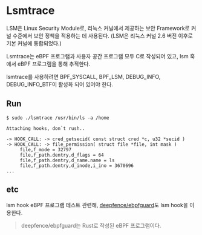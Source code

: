# Lsmtrace

LSM은 Linux Security Module로, 리눅스 커널에서 제공하는 보안 Framework로 커널 수준에서 보안 정책을 적용하는 데 사용된다. (LSM은 리눅스 커널 2.6 버전 이후로 기본 커널에 통합되었다.)

Lsmtrace는 eBPF 프로그램과 사용자 공간 프로그램 모두 C로 작성되어 있고, lsm 훅에서 eBPF 프로그램을 통해 추적한다.

lsmtrace를 사용하려면 BPF_SYSCALL, BPF_LSM, DEBUG_INFO, DEBUG_INFO_BTF이 활성화 되어 있어야 한다.

## Run

```
$ sudo ./lsmtrace /usr/bin/ls -a /home  

Attaching hooks, don`t rush..

-> HOOK_CALL: -> cred_getsecid( const struct cred *c, u32 *secid )
-> HOOK_CALL: -> file_permission( struct file *file, int mask )
     file,f_mode = 32797
     file,f_path.dentry,d_flags = 64
     file,f_path.dentry,d_name.name = ls
     file,f_path.dentry,d_inode,i_ino = 3670696
...
```


## etc

lsm hook eBPF 프로그램 테스트 관련해, [deepfence/ebpfguard](https://github.com/deepfence/ebpfguard)도 lsm hook을 이용한다.
> deepfence/ebpfguard는 Rust로 작성된 eBPF 프로그램이다.
